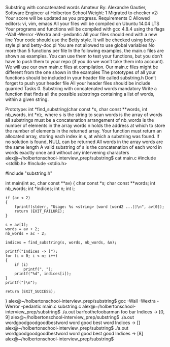 Substring with concatenated words
 Amateur
 By: Alexandre Gautier, Software Engineer at Holberton School
 Weight: 1
 Migrated to checker v2: 
 Your score will be updated as you progress.
Requirements
C
Allowed editors: vi, vim, emacs
All your files will be compiled on Ubuntu 14.04 LTS
Your programs and functions will be compiled with gcc 4.8.4 using the flags -Wall -Werror -Wextra and -pedantic
All your files should end with a new line
Your code should use the Betty style. It will be checked using betty-style.pl and betty-doc.pl
You are not allowed to use global variables
No more than 5 functions per file
In the following examples, the main.c files are shown as examples. You can use them to test your functions, but you don’t have to push them to your repo (if you do we won’t take them into account). We will use our own main.c files at compilation. Our main.c files might be different from the one shown in the examples
The prototypes of all your functions should be included in your header file called substring.h
Don’t forget to push your header file
All your header files should be include guarded
Tasks
0. Substring with concatenated words
mandatory
Write a function that finds all the possible substrings containing a list of words, within a given string.

Prototype: int *find_substring(char const *s, char const **words, int nb_words, int *n);, where
s is the string to scan
words is the array of words all substrings must be a concatenation arrangement of
nb_words is the number of elements in the array words
n holds the address at which to store the number of elements in the returned array.
Your function must return an allocated array, storing each index in s, at which a substring was found. If no solution is found, NULL can be returned
All words in the array words are the same length
A valid substring of s is the concatenation of each word in words exactly once and without any intervening characters
alex@~/holbertonschool-interview_prep/substring$ cat main.c
#include <stdlib.h>
#include <stdio.h>

#include "substring.h"

int main(int ac, char const **av)
{
    char const *s;
    char const **words;
    int nb_words;
    int *indices;
    int n;
    int i;

    if (ac < 2)
    {
        fprintf(stderr, "Usage: %s <string> [word [word2 ...]]\n", av[0]);
        return (EXIT_FAILURE);
    }

    s = av[1];
    words = av + 2;
    nb_words = ac - 2;

    indices = find_substring(s, words, nb_words, &n);

    printf("Indices -> [");
    for (i = 0; i < n; i++)
    {
        if (i)
            printf(", ");
        printf("%d", indices[i]);
    }
    printf("]\n");

    return (EXIT_SUCCESS);
}
alex@~/holbertonschool-interview_prep/substring$ gcc -Wall -Wextra -Werror -pedantic main.c substring.c
alex@~/holbertonschool-interview_prep/substring$ ./a.out barfoothefoobarman foo bar
Indices -> [0, 9]
alex@~/holbertonschool-interview_prep/substring$ ./a.out wordgoodgoodgoodbestword word good best word
Indices -> []
alex@~/holbertonschool-interview_prep/substring$ ./a.out wordgoodgoodgoodbestword word good best good
Indices -> [8]
alex@~/holbertonschool-interview_prep/substring$